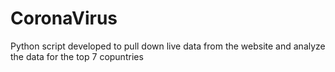 # CoronaVirus
Python script developed to pull down live data from the website and analyze the data for the top 7 copuntries
